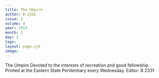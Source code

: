 ```yaml
---
title: The Umpire
author: B-2331
issue: 2
volume: 4
year: 1913
month: 3
day: 2
tags:
layout: page.njk
image:
---
```

The Umpire      Devoted to the interests of recreation and good fellowship.      Printed at the Eastern State Penitentiary every Wednesday.      Editor: B 2331
